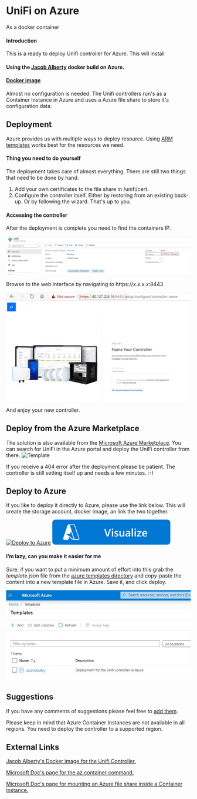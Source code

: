 # UniFi on Azure 
As a docker container

#### Introduction
This is a ready to deploy Unifi controller for Azure. This will install 

#### Using the [Jacob Alberty](https://github.com/jacobalberty/unifi-docker) docker build on Azure. 
#### [Docker image](https://hub.docker.com/r/jacobalberty/unifi)
Almost no configuration is needed.
The Unifi controllers run's as a Container Instance in Azure and uses a Azure file share to store it's configuration data.

## Deployment
Azure provides us with multiple ways to deploy resource. Using [ARM templates](https://docs.microsoft.com/en-us/azure/azure-resource-manager/templates/) works best for the resources we need.

#### Thing you need to do yourself
The deployment takes care of almost everything. There are still two things that need to be done by hand.
1. Add your own certificates to the file share in /unifi/cert.
2. Configure the controller itself. Either by restoring from an existing back-up. Or by following the wizard. That's up to you.

#### Accessing the controller
After the deployment is complete you need to find the containers IP.

![Container IP](https://raw.githubusercontent.com/Syndicate-Consulting/unifi-on-azure/master/images/docker%20ip.jpg?raw=true)

Browse to the web interface by navigating to https://*x.x.x.x*:8443

![Unifi Controller Webinterface](https://raw.githubusercontent.com/Syndicate-Consulting/unifi-on-azure/master/images/unifi%20web.jpg?raw=true)

And enjoy your new controller.

## Deploy from the Azure Marketplace
The solution is also available from the [Microsoft Azure Marketplace](https://azuremarketplace.microsoft.com/en-us/marketplace/apps/syndicateconsulting1592598527633.offer2?tab=Overview). You can search for UniFi in the Azure portal and deploy the UniFi controller from there.
![Template](https://raw.githubusercontent.com/Syndicate-Consulting/unifi-on-azure/master/images/uoa%20marketplace.png?raw=true)

If you receive a 404 error after the deployment please be patient. The controller is still setting itself up and needs a few minutes. :-)

## Deploy to Azure
If you like to deploy it directly to Azure, please use the link below. This will create the storage account, docker image, an link the two together.

[![Deploy to Azure](https://aka.ms/deploytoazurebutton)](https://portal.azure.com/#create/Microsoft.Template/uri/https%3A%2F%2Fraw.githubusercontent.com%2FSyndicate-Consulting%2Funifi-on-azure%2Fmaster%2Fazuredeploy.json) [![Visualize](https://raw.githubusercontent.com/Azure/azure-quickstart-templates/master/1-CONTRIBUTION-GUIDE/images/visualizebutton.svg?sanitize=true)](http://armviz.io/#/?load=https%3A%2F%2Fraw.githubusercontent.com%2FSyndicate-Consulting%2Funifi-on-azure%2Fmaster%2Fazuredeploy.json)

#### I’m lazy, can you make it easier for me
Sure, if you want to put a minimum amount of effort into this grab the *template.json* file from the [azure templates directory](https://github.com/Syndicate-Consulting/unifi-on-azure/tree/master/azure%20templates) and copy-paste the content into a new template file in Azure. Save it, and click deploy.

![Template](https://raw.githubusercontent.com/Syndicate-Consulting/unifi-on-azure/master/images/azure%20template.jpg?raw=true)

## Suggestions
If you have any comments of suggestions please feel free to [add them](https://github.com/Syndicate-Consulting/unifi-on-azure/issues).

Please keep in mind that Azure Container Instances are not available in all regions. You need to deploy the controller to a supported region.

## External Links
[Jacob Alberty's Docker image for the Unifi Controller.](https://github.com/jacobalberty/unifi-docker)

[Microsoft Doc's page for the az container command.](https://docs.microsoft.com/en-us/cli/azure/container?view=azure-cli-latest)

[Microsoft Doc's page for mounting an Azure file share inside a Container Instance.](https://docs.microsoft.com/en-us/azure/container-instances/container-instances-volume-azure-files)
